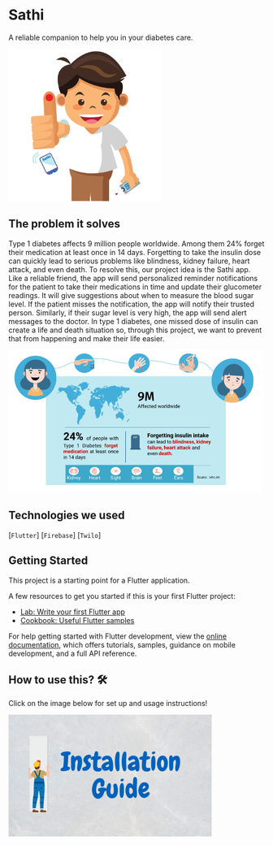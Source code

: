 # Sathi
A reliable companion to help you in your diabetes care.

<img src = "https://github.com/RiteshBista/sathi-app/blob/ghpages/assets/images/banner/banner.png" width="300"></a>

## The problem it solves
Type 1 diabetes affects 9 million people worldwide. Among them 24% forget their medication at least once in 14 days. Forgetting to take the insulin dose can quickly lead to serious problems like blindness, kidney failure, heart attack, and even death. To resolve this, our project idea is the Sathi app. Like a reliable friend, the app will send personalized reminder notifications for the patient to take their medications in time and update their glucometer readings. It will give suggestions about when to measure the blood sugar level. If the patient misses the notification, the app will notify their trusted person. Similarly, if their sugar level is very high, the app will send alert messages to the doctor. In type 1 diabetes, one missed dose of insulin can create a life and death situation so, through this project, we want to prevent that from happening and make their life easier.

<img src = "https://github.com/RiteshBista/sathi-app/blob/ghpages/assets/images/whySlides/1.png" width="500"></a>

## Technologies we used
[`Flutter`] [`Firebase`] [`Twilo`]

## Getting Started

This project is a starting point for a Flutter application.

A few resources to get you started if this is your first Flutter project:

- [Lab: Write your first Flutter app](https://docs.flutter.dev/get-started/codelab)
- [Cookbook: Useful Flutter samples](https://docs.flutter.dev/cookbook)

For help getting started with Flutter development, view the
[online documentation](https://docs.flutter.dev/), which offers tutorials,
samples, guidance on mobile development, and a full API reference.

## How to use this? 🛠
Click on the image below for set up and usage instructions!

<p align="left"><a href = "https://github.com/RiteshBista/sathi-app/blob/documentation/installation.md">
<img src = "https://github.com/RiteshBista/sathi-app/blob/master/assets/installation.png" width="400"></a></p>
